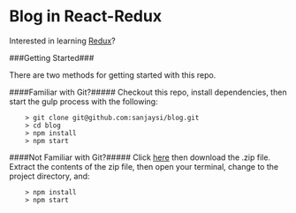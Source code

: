 # Blog in React-Redux

Interested in learning [Redux](https://www.udemy.com/react-redux/)?

###Getting Started###

There are two methods for getting started with this repo.

####Familiar with Git?#####
Checkout this repo, install dependencies, then start the gulp process with the following:

```
	> git clone git@github.com:sanjaysi/blog.git
	> cd blog
	> npm install
	> npm start
```

####Not Familiar with Git?#####
Click [here](https://github.com/sanjaysi/blog/releases) then download the .zip file.  Extract the contents of the zip file, then open your terminal, change to the project directory, and:

```
	> npm install
	> npm start
```
